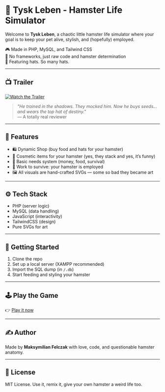 # 🐹 Tysk Leben - Hamster Life Simulator

Welcome to **Tysk Leben**, a chaotic little hamster life simulator where your goal is to keep your pet alive, stylish, and (hopefully) employed.

🎮 Made in PHP, MySQL, and Tailwind CSS  
💾 No frameworks, just raw code and hamster determination  
👒 Featuring hats. So many hats.

---

## 📺 Trailer

[![Watch the Trailer](https://img.youtube.com/vi/BsF-OsAfoZk/0.jpg)](https://www.youtube.com/watch?v=BsF-OsAfoZk)

> *"He trained in the shadows. They mocked him. Now he buys seeds... and wears the top hat of destiny."*  
> — A totally real reviewer

---

## 🧠 Features

- 🛍️ Dynamic Shop (buy food and hats for your hamster)  
- 🧢 Cosmetic items for your hamster (yes, they stack and yes, it’s funny)  
- 🍞 Basic needs system (money, food, survival)  
- 💼 Work to survive: your hamster is employed  
- 🖼️ All visuals are hand-crafted SVGs — some so bad they became art

---

## ⚙️ Tech Stack

- PHP (server logic)  
- MySQL (data handling)  
- JavaScript (interactivity)  
- TailwindCSS (design)  
- Pure SVGs for art

---

## 🚀 Getting Started

1. Clone the repo  
2. Set up a local server (XAMPP recommended)  
3. Import the SQL dump (in `/.db`)  
4. Start feeding and styling your hamster

---

## 🕹️ Play the Game

👉 [Play it now](http://tyskleben.great-site.net/)

---

## ✍️ Author

Made by **Maksymilian Felczak** with love, code, and questionable hamster anatomy.

---

## 📢 License

MIT License. Use it, remix it, give your own hamster a weird life too.
